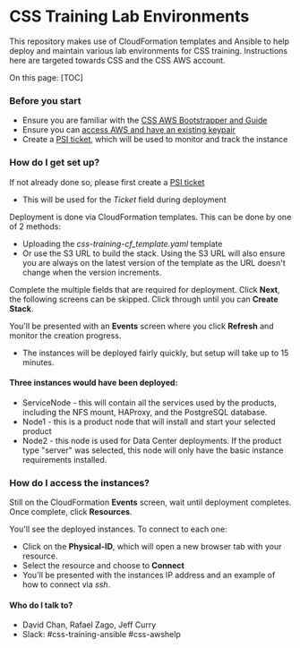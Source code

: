 # CSS Training Lab Environments #

This repository makes use of CloudFormation templates and Ansible to help deploy and maintain various lab environments for CSS training. Instructions here are targeted towards CSS and the CSS AWS account.

On this page:
[TOC]

### Before you start ###

* Ensure you are familiar with the [CSS AWS Bootstrapper and Guide](https://hello.atlassian.net/wiki/spaces/C4L/pages/248795907/CSS+AWS+Bootstrapper+and+Guide)
* Ensure you can [access AWS and have an existing keypair](https://hello.atlassian.net/wiki/spaces/C4L/pages/248816898/Accessing+the+AWS+Dashboard)
* Create a [PSI ticket](https://hello.atlassian.net/servicedesk/customer/portal/85/group/405/create/3405), which will be used to monitor and track the instance

### How do I get set up? ###
If not already done so, please first create a [PSI ticket](https://hello.atlassian.net/servicedesk/customer/portal/85/group/405/create/3405)
* This will be used for the *Ticket* field during deployment

Deployment is done via CloudFormation templates. This can be done by one of 2 methods:

* Uploading the *css-training-cf_template.yaml* template
* Or use the S3 URL to build the stack. Using the S3 URL will also ensure you are always on the latest version of the template as the URL doesn't change when the version increments.

Complete the multiple fields that are required for deployment. Click **Next**, the following screens can be skipped. Click through until you can **Create Stack**.

You'll be presented with an **Events** screen where you click **Refresh** and monitor the creation progress.
* The instances will be deployed fairly quickly, but setup will take up to 15 minutes.

#### Three instances would have been deployed: ####

* ServiceNode - this will contain all the services used by the products, including the NFS mount, HAProxy, and the PostgreSQL database.
* Node1 - this is a product node that will install and start your selected product
* Node2 - this node is used for Data Center deployments.  If the product type "server" was selected, this node will only have the basic instance requirements installed.


### How do I access the instances? ###
Still on the CloudFormation **Events** screen, wait until deployment completes. Once complete, click **Resources**.

You'll see the deployed instances. To connect to each one:
* Click on the **Physical-ID**, which will open a new browser tab with your resource.
* Select the resource and choose to **Connect**
* You'll be presented with the instances IP address and an example of how to connect via *ssh*.


#### Who do I talk to? ####
* David Chan, Rafael Zago, Jeff Curry
* Slack: #css-training-ansible #css-awshelp
